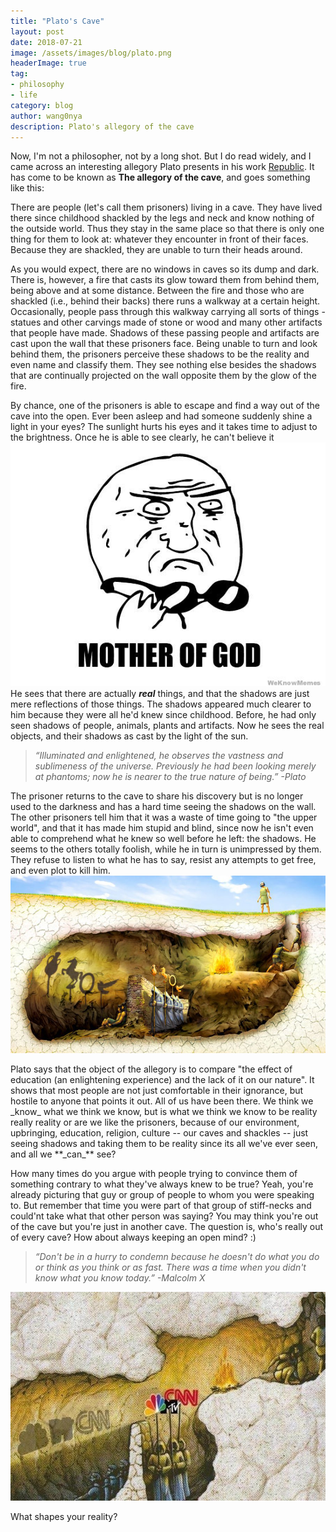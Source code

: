 ```yaml
---
title: "Plato's Cave"
layout: post
date: 2018-07-21
image: /assets/images/blog/plato.png
headerImage: true
tag:
- philosophy
- life
category: blog
author: wang0nya
description: Plato's allegory of the cave
---
```


Now, I'm not a philosopher, not by a long shot. But I do read widely, and I came across an interesting allegory
Plato presents in his work <a href="https://www.goodreads.com/book/show/30289.The_Republic" target="_blank">Republic</a>. 
It has come to be known as **The allegory of the cave**, and goes something like this:
<div class="breaker"></div>
There are people (let's call them prisoners) living in a cave. They have lived there since childhood shackled by the legs and neck and know nothing of the outside world.
Thus they stay in the same place so that there
is only one thing for them to look at: whatever they encounter in front of their faces. Because they are
shackled, they are unable to turn their heads around. 

As you would expect, there are no windows in caves so its dump and dark. There is, however, a fire that casts its glow toward
them from behind them, being above and at some distance. Between the fire and those who are shackled (i.e., behind their backs) there runs 
a walkway at a certain height. Occasionally, people pass through this walkway carrying all sorts of things - statues and other carvings 
made of stone or wood and many other artifacts that people have made. Shadows of these passing people and artifacts are cast upon the wall that these
prisoners face. Being unable to turn and look behind them, the prisoners perceive these shadows to be the reality and even name and classify them.
They see nothing else besides the shadows that are continually projected on the wall opposite them by the glow of the fire.

By chance, one of the prisoners is able to escape and find a way out of the cave into the open. Ever been asleep and had someone suddenly shine a light in
your eyes? The sunlight hurts his eyes and it takes time to adjust to the brightness. Once he is able to see clearly, he can't believe it
![Markdowm Image][1]
He sees that there are actually **_real_** things, and that the shadows are just mere reflections of those things. The shadows appeared much clearer 
to him because they were all he'd knew since childhood. Before, he had only seen shadows of people, animals, plants and artifacts.
Now he sees the real objects, and their shadows as cast by the light of the sun.  
>_“Illuminated and enlightened, he observes the vastness and sublimeness of the universe. 
Previously he had been looking merely at phantoms; now he is nearer to the true nature of being.” -Plato_

The prisoner returns to the cave to share his discovery but is no longer used to the darkness and has a hard time seeing the shadows on the wall. The 
other prisoners tell him that it was a waste of time going to "the upper world", and that it has made him stupid and blind, since now he isn't even able
to comprehend what he knew so well before he left: the shadows. He seems to the others totally foolish, while he in turn is unimpressed by them. 
They refuse to listen to what he has to say, resist any attempts to get free, and even plot to kill him.
![Markdowm Image][2]
<div class="breaker"></div>
Plato says that the object of the allegory is to compare "the effect of education (an enlightening experience) and the lack of it on our nature".
It shows that most people are not just comfortable in their ignorance, but hostile to anyone that points it out. All of us have been there. We think 
we _know_ what we think we know, but is what we think we know to be reality really reality or are we like the prisoners, because of our environment, upbringing, education, religion, 
culture -- our caves and shackles -- just seeing shadows and taking them to be reality since its all we've ever seen, and all we **_can_** see?

How many times do you argue with people trying to convince them of something contrary to what they've always knew to be true? Yeah, you're already picturing 
that guy or group of people to whom you were speaking to. But remember that time you were part of that group of stiff-necks and could'nt take what that other person was saying?
You may think you're out of the cave but you're just in another cave. The question is, who's really out of every cave?﻿
How about always keeping an open mind? :)
> _“Don't be in a hurry to condemn because he doesn't do what you do or think as you think or as fast. 
There was a time when you didn't know what you know today.” -Malcolm X_
<div class="breaker"></div>

![Markdowm Image][3]
<figcaption class="caption">What shapes your reality?</figcaption>

<div class="breaker"></div>

[1]: /assets/images/blog/mog.jpg
[2]: /assets/images/blog/allegory.jpg
[3]: /assets/images/blog/american-cave.jpg